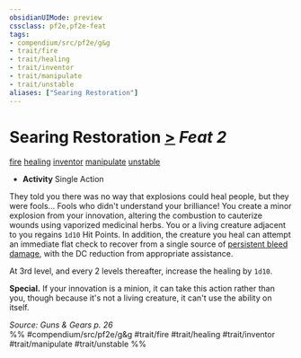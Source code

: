 ```yaml
---
obsidianUIMode: preview
cssclass: pf2e,pf2e-feat
tags:
- compendium/src/pf2e/g&g
- trait/fire
- trait/healing
- trait/inventor
- trait/manipulate
- trait/unstable
aliases: ["Searing Restoration"]
---
```

# Searing Restoration  [>](../../Rules/core-rulebook/chapter-9-playing-the-game.md#Actions "Single Action") *Feat 2*  
[fire](../../Rules/traits/fire.md)  [healing](../../Rules/traits/healing.md)  [inventor](../../Rules/traits/inventor-g-g.md)  [manipulate](../../Rules/traits/manipulate.md)  [unstable](../../Rules/traits/unstable-g-g.md)  

- **Activity** Single Action

They told you there was no way that explosions could heal people, but they were fools... Fools who didn't understand your brilliance! You create a minor explosion from your innovation, altering the combustion to cauterize wounds using vaporized medicinal herbs. You or a living creature adjacent to you regains `1d10` Hit Points. In addition, the creature you heal can attempt an immediate flat check to recover from a single source of [persistent bleed damage](../../Rules/conditions.md#Persistent%20Damage), with the DC reduction from appropriate assistance.

At 3rd level, and every 2 levels thereafter, increase the healing by `1d10`.

**Special.** If your innovation is a minion, it can take this action rather than you, though because it's not a living creature, it can't use the ability on itself.

*Source: Guns & Gears p. 26*  
%% #compendium/src/pf2e/g&g #trait/fire #trait/healing #trait/inventor #trait/manipulate #trait/unstable %%